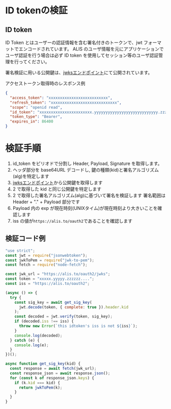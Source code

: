 
# ID tokenの検証

## ID token

ID Token とはユーザーの認証情報を含む署名付きのトークンで、jwt フォーマットでエンコードされています。
ALIS のユーザ情報を元にアプリケーションでユーザ認証を行う場合は必ず ID token を使用してセッション等のユーザ認証管理を行ってください。

署名検証に用いる公開鍵は、[jwksエンドポイント](https://alis.to/oauth2/jwks)にて公開されています。


アクセストークン取得時のレスポンス例
```json
{
  "access_token": "xxxxxxxxxxxxxxxxxxxxxxxxxx",
  "refresh_token": "xxxxxxxxxxxxxxxxxxxxxxxxxxxxx",
  "scope": "openid read",
  "id_token": "xxxxxxxxxxxxxxxxxxxxxxx.yyyyyyyyyyyyyyyyyyyyyyyyyyyy.zzzzzzzzzzzzzzzzz",
  "token_type": "Bearer",
  "expires_in": 86400
}
```

# 検証手順

1. id_token をピリオドで分割し Header, Payload, Signature を取得します。
2. ヘッダ部分を base64URL デコードし, 鍵の種類(kid)と署名アルゴリズム(alg)を特定します
3. [jwksエンドポイント](https://alis.to/oauth2/jwks)から公開鍵を取得します
4. 2 で取得した kid と同じ公開鍵を特定します
5. 2 で取得した署名アルゴリズム(alg)に基づいて署名を検証します 署名範囲は Header + "." + Payload 部分です
6. Payload 内の exp が現在時刻(UNIXタイム)が現在時刻より大きいことを確認します
7. iss の値が`https://alis.to/oauth2`であることを確認します

## 検証コード例


```javascript
"use strict";
const jwt = require("jsonwebtoken");
const jwkToPem = require("jwk-to-pem");
const fetch = require("node-fetch");

const jwk_url = "https://alis.to/oauth2/jwks";
const token = "xxxxx.yyyyy.zzzzzz....";
const iss = "https://alis.to/oauth2";

(async () => {
  try {
    const sig_key = await get_sig_key(
      jwt.decode(token, { complete: true }).header.kid
    );
    const decoded = jwt.verify(token, sig_key);
    if (decoded.iss !== iss) {
      throw new Error(`this idtoken's iss is not ${iss}`);
    }
    console.log(decoded);
  } catch (e) {
    console.log(e);
  }
})();

async function get_sig_key(kid) {
  const response = await fetch(jwk_url);
  const response_json = await response.json();
  for (const k of response_json.keys) {
    if (k.kid === kid) {
      return jwkToPem(k);
    }
  }
}
```
